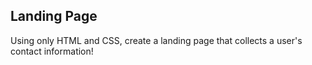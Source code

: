 ## Landing Page

Using only HTML and CSS, create a landing page that collects a user's contact information!